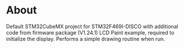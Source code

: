# About

Default STM32CubeMX project for STM32F469I-DISCO with additional code from firmware package (V1.24.1) LCD Paint example, required to initialize the display. Performs a simple drawing routine when run.
